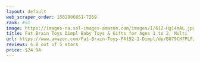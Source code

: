 ```yaml
---
layout: default 
﻿web_scraper_order: 1582906851-7269
rank: #51
image: https://images-na.ssl-images-amazon.com/images/I/61Z-Hg14mAL.jpg
title: Fat Brain Toys Dimpl Baby Toys & Gifts for Ages 1 to 2, Multi
url: https://www.amazon.com/Fat-Brain-Toys-FA192-1-Dimpl/dp/B079CH7PLF/ref=zg_mw_toys-and-games_51?_encoding=UTF8&psc=1&refRID=R42GPHP3YME7595BC2RQ
reviews: 4.8 out of 5 stars
price: $24.94 
---
```

